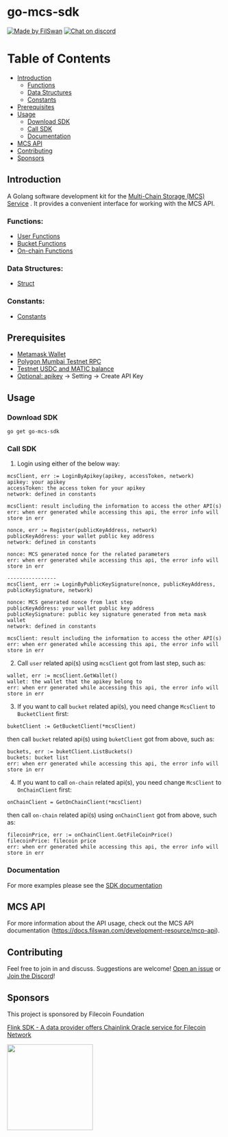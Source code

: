 # go-mcs-sdk

[![Made by FilSwan](https://img.shields.io/badge/made%20by-FilSwan-green.svg)](https://www.filswan.com/)
[![Chat on discord](https://img.shields.io/badge/join%20-discord-brightgreen.svg)](https://discord.com/invite/KKGhy8ZqzK)

# Table of Contents <!-- omit in toc -->

- [Introduction](#introduction)
    - [Functions](#Functions)
    - [Data Structures](#Data-Structures)
    - [Constants](#Constants)
- [Prerequisites](#Prerequisites)
- [Usage](#usage)
    - [Download SDK](#Download-SDK)
    - [Call SDK](#Call-SDK)
    - [Documentation](#documentation)
- [MCS API](#mcs-api)
- [Contributing](#contributing)
- [Sponsors](#Sponsors)

## Introduction

A Golang software development kit for the [Multi-Chain Storage (MCS) Service](https://mcs.filswan.com) . It provides a
convenient interface for working with the MCS API. 

### Functions:

- [User Functions](https://github.com/filswan/go-mcs-sdk/blob/new/mcs/api/docs/user.md)
- [Bucket Functions](https://github.com/filswan/go-mcs-sdk/blob/new/mcs/api/docs/bucket.md)
- [On-chain Functions](https://github.com/filswan/go-mcs-sdk/blob/new/mcs/api/docs/on-chain.md)

### Data Structures:
- [Struct](https://github.com/filswan/go-mcs-sdk/blob/new/mcs/api/docs/struct.md)

### Constants:
- [Constants](https://github.com/filswan/go-mcs-sdk/blob/new/mcs/api/common/constants/constants.go)

## Prerequisites
- [Metamask Wallet](https://docs.filswan.com/getting-started/beginner-walkthrough/public-testnet/setup-metamask)
- [Polygon Mumbai Testnet RPC](https://www.alchemy.com/)
- [Testnet USDC and MATIC balance](https://docs.filswan.com/development-resource/swan-token-contract/acquire-testnet-usdc-and-matic-tokens)
- [Optional: apikey](https://calibration-mcs.filswan.com/) -> Setting -> Create API Key

## Usage

### Download SDK
```
go get go-mcs-sdk
```


### Call SDK
1. Login using either of the below way:
```
mcsClient, err := LoginByApikey(apikey, accessToken, network)
apikey: your apikey
accessToken: the access token for your apikey
network: defined in constants

mcsClient: result including the information to access the other API(s)
err: when err generated while accessing this api, the error info will store in err
```
```
nonce, err := Register(publicKeyAddress, network)
publicKeyAddress: your wallet public key address
network: defined in constants

nonce: MCS generated nonce for the related parameters
err: when err generated while accessing this api, the error info will store in err

----------------
mcsClient, err := LoginByPublicKeySignature(nonce, publicKeyAddress, publicKeySignature, network)

nonce: MCS generated nonce from last step
publicKeyAddress: your wallet public key address
publicKeySignature: public key signature generated from meta mask wallet
network: defined in constants

mcsClient: result including the information to access the other API(s)
err: when err generated while accessing this api, the error info will store in err
```
2. Call `user` related api(s) using `mcsClient` got from last step, such as:
```
wallet, err := mcsClient.GetWallet()
wallet: the wallet that the apikey belong to
err: when err generated while accessing this api, the error info will store in err
```
3. If you want to call `bucket` related api(s), you need change `McsClient` to `BucketClient` first:
```
buketClient := GetBucketClient(*mcsClient)
```
then call `bucket` related api(s) using `buketClient` got from above, such as:
```
buckets, err := buketClient.ListBuckets()
buckets: bucket list
err: when err generated while accessing this api, the error info will store in err
```
4. If you want to call `on-chain` related api(s), you need change `McsClient` to `OnChainClient` first:
```
onChainClient = GetOnChainClient(*mcsClient)
```
then call `on-chain` related api(s) using `onChainClient` got from above, such as:
```
filecoinPrice, err := onChainClient.GetFileCoinPrice()
filecoinPrice: filecoin price
err: when err generated while accessing this api, the error info will store in err
```

### Documentation

For more examples please see the [SDK documentation](https://docs.filswan.com/multi-chain-storage/developer-quickstart/sdk)

## MCS API

For more information about the API usage, check out the MCS API
documentation (https://docs.filswan.com/development-resource/mcp-api).

## Contributing

Feel free to join in and discuss. Suggestions are welcome! [Open an issue](https://github.com/filswan/python-mcs-sdk/issues) or [Join the Discord](https://discord.com/invite/KKGhy8ZqzK)!

## Sponsors

This project is sponsored by Filecoin Foundation

[Flink SDK - A data provider offers Chainlink Oracle service for Filecoin Network ](https://github.com/filecoin-project/devgrants/issues/463)

<img src="https://github.com/filswan/flink/blob/main/filecoin.png" width="200">